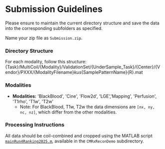 # Submission Guidelines

Please ensure to maintain the current directory structure and save the data into the corresponding subfolders as specified.

Name your zip file as `Submission.zip`.


### Directory Structure
For each modality, follow this structure:
{Task}/MultiCoil/{Modality}/ValidationSet/{UnderSample_Task}/{Center}/{Vendor}/PXXX/{ModalityFilename}_kus_{SamplePatternName}{R}.mat


### Modalities
- **Modalities:** 'BlackBlood', 'Cine', 'Flow2d', 'LGE','Mapping', 'Perfusion', 'T1rho', 'T1w', 'T2w'
  - Note: For BlackBlood, T1w, T2w the data dimensions are `[nx, ny, nc, nz]`, which differ from the other modalities.

### Processing Instructions
All data should be coil-combined and cropped using the MATLAB script [`mainRun4Ranking2025.m`](../CMRxReconDemo/run4Ranking.m), available in the `CMRxReconDemo` subdirectory.

